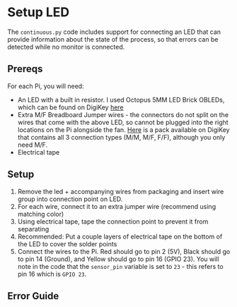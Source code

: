 # Setup LED 
The `continuous.py` code includes support for connecting an LED that can provide information about the state of the process, so that errors can be detected while no monitor is connected. 

## Prereqs
For each Pi, you will need:
- An LED with a built in resistor. I used Octopus 5MM LED Brick OBLEDs, which can be found on DigiKey [here](https://www.digikey.com/en/products/detail/pi-supply/PIS-1280/10315756?s=N4IgTCBcDaIPIGEAqcAKBVAygAgKwFl9sAZAUQBFsAhAJQEkEBpbOKsygWmuJAF0BfIA)
- Extra M/F Breadboard Jumper wires - the connectors do not split on the wires that come with the above LED, so cannot be plugged into the right locations on the Pi alongside the fan. [Here](https://www.digikey.com/en/products/detail/busboard-prototype-systems/KIT-ZW-20X3/19200354?s=N4IgTCBcDaIEYCcCmBDAJnA9ihaAEAVgK4C2ADkgngO4CWyAzniQPQBmIAugL5A) is a pack available on DigiKey that contains all 3 connection types (M/M, M/F, F/F), although you only need M/F.
- Electrical tape

## Setup 
1. Remove the led + accompanying wires from packaging and insert wire group into connection point on LED.
2. For each wire, connect it to an extra jumper wire (recommend using matching color)
3. Using electrical tape, tape the connection point to prevent it from separating
4. Recommended: Put a couple layers of electrical tape on the bottom of the LED to cover the solder points
5. Connect the wires to the Pi. Red should go to pin 2 (5V), Black should go to pin 14 (Ground), and Yellow should go to pin 16 (GPIO 23). You will note in the code that the `sensor_pin` variable is set to `23` - this refers to pin 16 which is `GPIO 23`. 

## Error Guide 
